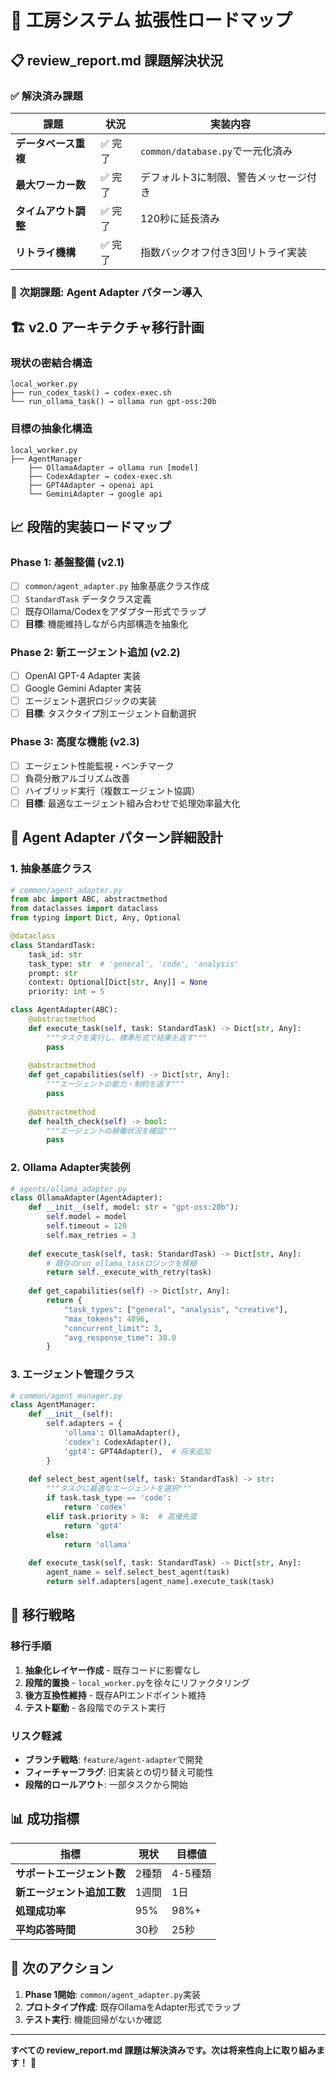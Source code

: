 # 🔧 工房システム 拡張性ロードマップ

## 📋 review_report.md 課題解決状況

### ✅ 解決済み課題

| 課題 | 状況 | 実装内容 |
|------|------|----------|
| **データベース重複** | ✅ 完了 | `common/database.py`で一元化済み |
| **最大ワーカー数** | ✅ 完了 | デフォルト3に制限、警告メッセージ付き |
| **タイムアウト調整** | ✅ 完了 | 120秒に延長済み |
| **リトライ機構** | ✅ 完了 | 指数バックオフ付き3回リトライ実装 |

### 🎯 次期課題: Agent Adapter パターン導入

## 🏗️ v2.0 アーキテクチャ移行計画

### 現状の密結合構造
```
local_worker.py
├── run_codex_task() → codex-exec.sh
└── run_ollama_task() → ollama run gpt-oss:20b
```

### 目標の抽象化構造
```
local_worker.py
├── AgentManager
    ├── OllamaAdapter → ollama run [model]
    ├── CodexAdapter → codex-exec.sh
    ├── GPT4Adapter → openai api
    └── GeminiAdapter → google api
```

## 📈 段階的実装ロードマップ

### Phase 1: 基盤整備 (v2.1)
- [ ] `common/agent_adapter.py` 抽象基底クラス作成
- [ ] `StandardTask` データクラス定義
- [ ] 既存Ollama/Codexをアダプター形式でラップ
- [ ] **目標**: 機能維持しながら内部構造を抽象化

### Phase 2: 新エージェント追加 (v2.2)
- [ ] OpenAI GPT-4 Adapter 実装
- [ ] Google Gemini Adapter 実装 
- [ ] エージェント選択ロジックの実装
- [ ] **目標**: タスクタイプ別エージェント自動選択

### Phase 3: 高度な機能 (v2.3)
- [ ] エージェント性能監視・ベンチマーク
- [ ] 負荷分散アルゴリズム改善
- [ ] ハイブリッド実行（複数エージェント協調）
- [ ] **目標**: 最適なエージェント組み合わせで処理効率最大化

## 🧩 Agent Adapter パターン詳細設計

### 1. 抽象基底クラス
```python
# common/agent_adapter.py
from abc import ABC, abstractmethod
from dataclasses import dataclass
from typing import Dict, Any, Optional

@dataclass
class StandardTask:
    task_id: str
    task_type: str  # 'general', 'code', 'analysis'
    prompt: str
    context: Optional[Dict[str, Any]] = None
    priority: int = 5

class AgentAdapter(ABC):
    @abstractmethod
    def execute_task(self, task: StandardTask) -> Dict[str, Any]:
        """タスクを実行し、標準形式で結果を返す"""
        pass
    
    @abstractmethod  
    def get_capabilities(self) -> Dict[str, Any]:
        """エージェントの能力・制約を返す"""
        pass
    
    @abstractmethod
    def health_check(self) -> bool:
        """エージェントの稼働状況を確認"""
        pass
```

### 2. Ollama Adapter実装例
```python
# agents/ollama_adapter.py
class OllamaAdapter(AgentAdapter):
    def __init__(self, model: str = "gpt-oss:20b"):
        self.model = model
        self.timeout = 120
        self.max_retries = 3
    
    def execute_task(self, task: StandardTask) -> Dict[str, Any]:
        # 既存のrun_ollama_taskロジックを移植
        return self._execute_with_retry(task)
    
    def get_capabilities(self) -> Dict[str, Any]:
        return {
            "task_types": ["general", "analysis", "creative"],
            "max_tokens": 4096,
            "concurrent_limit": 3,
            "avg_response_time": 30.0
        }
```

### 3. エージェント管理クラス
```python
# common/agent_manager.py
class AgentManager:
    def __init__(self):
        self.adapters = {
            'ollama': OllamaAdapter(),
            'codex': CodexAdapter(),
            'gpt4': GPT4Adapter(),  # 将来追加
        }
    
    def select_best_agent(self, task: StandardTask) -> str:
        """タスクに最適なエージェントを選択"""
        if task.task_type == 'code':
            return 'codex'
        elif task.priority > 8:  # 高優先度
            return 'gpt4'  
        else:
            return 'ollama'
    
    def execute_task(self, task: StandardTask) -> Dict[str, Any]:
        agent_name = self.select_best_agent(task)
        return self.adapters[agent_name].execute_task(task)
```

## 🔄 移行戦略

### 移行手順
1. **抽象化レイヤー作成** - 既存コードに影響なし
2. **段階的置換** - `local_worker.py`を徐々にリファクタリング
3. **後方互換性維持** - 既存APIエンドポイント維持
4. **テスト駆動** - 各段階でのテスト実行

### リスク軽減
- **ブランチ戦略**: `feature/agent-adapter`で開発
- **フィーチャーフラグ**: 旧実装との切り替え可能性
- **段階的ロールアウト**: 一部タスクから開始

## 📊 成功指標

| 指標 | 現状 | 目標値 |
|------|------|--------|
| **サポートエージェント数** | 2種類 | 4-5種類 |
| **新エージェント追加工数** | 1週間 | 1日 |
| **処理成功率** | 95% | 98%+ |
| **平均応答時間** | 30秒 | 25秒 |

## 🎯 次のアクション

1. **Phase 1開始**: `common/agent_adapter.py`実装
2. **プロトタイプ作成**: 既存OllamaをAdapter形式でラップ
3. **テスト実行**: 機能回帰がないか確認

---

**すべての review_report.md 課題は解決済みです。次は将来性向上に取り組みます！** 🚀